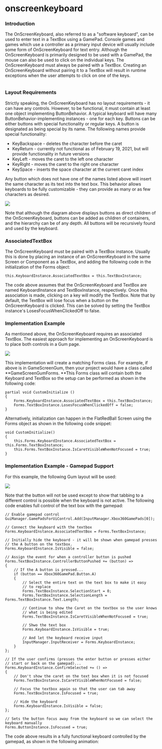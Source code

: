 # onscreenkeyboard

### Introduction

The OnScreenKeyboard, also referred to as a "software keyboard", can be used to enter text in a TextBox using a GamePad. Console games and games which use a controller as a primary input device will usually include some form of OnScreenKeyboard for text entry. Although the OnScreenKeyboard is primarily designed to be used with a GamePad, the mouse can also be used to click on the individual keys. The OnScreenKeyboard must always be paired with a TextBox. Creating an OnScreenKeyboard without pairing it to a TextBox will result in runtime exceptions when the user attempts to click on one of the keys. 

<figure><img src="../../../../../media/2021-02-2021_February_19_210140.gif" alt=""><figcaption></figcaption></figure>



### Layout Requirements

Strictly speaking, the OnScreenKeyboard has no layout requirements - it can have any controls. However, to be functional, it must contain at least one object implementing ButtonBehavior. A typical keyboard will have many ButtonBehavior-implementing instances - one for each key. Buttons can be either buttons with special functionality or regular keys. A button is designated as being special by its name. The following names provide special functionality:

* KeyBackspace - deletes the character before the caret
* KeyReturn - currently not functional as of February 19, 2021, but will provide functionality in future versions
* KeyLeft - moves the caret to the left one character
* KeyRight - moves the caret to the right one character
* KeySpace - inserts the space character at the current caret index

Any button which does not have one of the names listed above will insert the same character as its text into the text box. This behavior allows keyboards to be fully customizable - they can provide as many or as few characters as desired.

![](../../../../../media/2021-02-img_6030989f78e65.png)

Note that although the diagram above displays buttons as direct children of the OnScreenKeyboard, buttons can be added as children of containers, and the hierarchy can be of any depth. All buttons will be recursively found and used by the keyboard.

### AssociatedTextBox

The OnScreenKeyboard must be paired with a TextBox instance. Usually this is done by placing an instance of an OnScreenKeyboard in the same Screen or Component as a TextBox, and adding the following code in the initialization of the Forms object:

```
this.KeyboardInstance.AssociatedTextBox = this.TextBoxInstance;
```

The code above assumes that the OnScreenKeyboard and TextBox are named KeyboardInstance and TextBoxInstance, respectively. Once this association is made, clicking on a key will modify the TextBox. Note that by default, the TextBox will lose focus when a button on the OnScreenKeyboard is clicked. This can be solved by setting the TextBox instance's LosesFocusWhenClickedOff to false.

### Implementation Example

As mentioned above, the OnScreenKeyboard requires an associated TextBox. The easiest approach for implementing an OnScreenKeyboard is to place both controls in a Gum page.

![](../../../../../media/2021-02-img_6031dc3ac3a39.png)

This implementation will create a matching Forms class. For example, if above is in GameScreenGum, then your project would have a class called \*\*GameScreenGumForms. \*\*This Forms class will contain both the Keyboard and TextBox so the setup can be performed as shown in the following code: &#x20;

```
partial void CustomInitialize () 
{
    Forms.KeyboardInstance.AssociatedTextBox = this.TextBoxInstance;
    Forms.TextBoxInstance.LosesFocusWhenClickedOff = false;
}
```

Alternatively, initialization can happen in the FlatRedBall Screen using the Forms object as shown in the following code snippet:

```
void CustomInitialize()
{
    this.Forms.KeyboardInstance.AssociatedTextBox = this.Forms.TextBoxInstance;
    this.Forms.TextBoxInstance.IsCaretVisibleWhenNotFocused = true;
}
```

### Implementation Example - Gamepad Support

For this example, the following Gum layout will be used:

![](../../../../../media/2022-02-img_62005c691db5c.png)

Note that the button will not be used except to show that tabbing to a different control is possible when the keyboard is not active. The following code enables full control of the text box with the gamepad:

```
// Enable gamepad control
GuiManager.GamePadsForUiControl.Add(InputManager.Xbox360GamePads[0]);

// Connect the keyboard with the textbox
Forms.KeyboardInstance.AssociatedTextBox = Forms.TextBoxInstance;

// Initially hide the keyboard - it will be shown when gamepad presses
// the A button on the textbox.
Forms.KeyboardInstance.IsVisible = false;

// Assign the event for when a controller button is pushed
Forms.TextBoxInstance.ControllerButtonPushed += (button) =>
{
    // If the A button is pressed...
    if (button == Xbox360GamePad.Button.A)
    {
        // Select the entire text on the text box to make it easy
        // to replace
        Forms.TextBoxInstance.SelectionStart = 0;
        Forms.TextBoxInstance.SelectionLength = Forms.TextBoxInstance.Text.Length;

        // Continue to show the Caret on the textbox so the user knows
        // what is being edited
        Forms.TextBoxInstance.IsCaretVisibleWhenNotFocused = true;

        // Shwo the text box
        Forms.KeyboardInstance.IsVisible = true;

        // And let the keyboard receive input
        InputManager.InputReceiver = Forms.KeyboardInstance;
    }
};

// If the user confirms (presses the enter button or presses either
// start or back on the gamepad)...
Forms.KeyboardInstance.ConfirmSelected += () =>
{
    // Don't show the caret on the text box when it is not focused
    Forms.TextBoxInstance.IsCaretVisibleWhenNotFocused = false;

    // Focus the textbox again so that the user can tab away
    Forms.TextBoxInstance.IsFocused = true;

    // Hide the keyboard
    Forms.KeyboardInstance.IsVisible = false;
};

// Sets the button focus away from the keyboard so we can select the keyboard manually
Forms.ButtonInstance.IsFocused = true;
```

The code above results in a fully functional keyboard controlled by the gamepad, as shown in the following animation: 

<figure><img src="../../../../../media/2021-02-06_16-42-36.gif" alt=""><figcaption></figcaption></figure>


